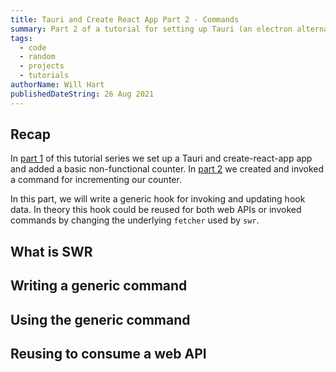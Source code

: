 ```yaml
---
title: Tauri and Create React App Part 2 - Commands
summary: Part 2 of a tutorial for setting up Tauri (an electron alternative) and Create React App. Here we run through setting up and invoking a command written in rust.
tags:
  - code
  - random
  - projects
  - tutorials
authorName: Will Hart
publishedDateString: 26 Aug 2021
---
```


## Recap

In [part 1](/20210826_tauri_create_react_app_tutorial_part1) of this tutorial series we set up a Tauri and create-react-app app and added a basic non-functional counter. In [part 2](/20210828_tauri_create_react_app_tutorial_part2) we created and invoked a command for incrementing our counter.

In this part, we will write a generic hook for invoking and updating hook data. In theory this hook could be reused for both web APIs or invoked commands by changing the underlying `fetcher` used by `swr`.

## What is SWR

## Writing a generic command

## Using the generic command

## Reusing to consume a web API
